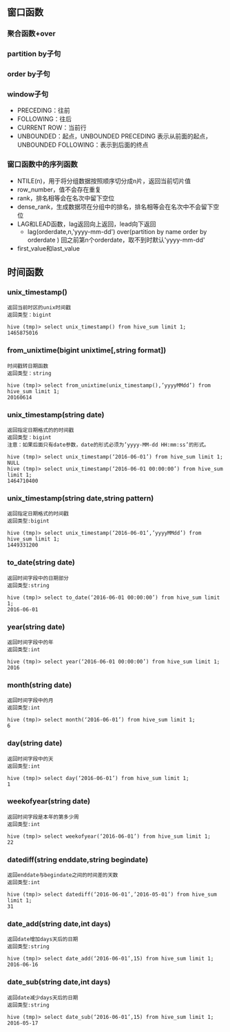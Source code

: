 ## 窗口函数
### 聚合函数+over
### partition by子句
### order by子句
### window子句

- PRECEDING：往前
- FOLLOWING：往后
- CURRENT ROW：当前行
- UNBOUNDED：起点，UNBOUNDED PRECEDING 表示从前面的起点， UNBOUNDED FOLLOWING：表示到后面的终点

### 窗口函数中的序列函数
- NTILE(n)，用于将分组数据按照顺序切分成n片，返回当前切片值
- row_number，值不会存在重复
- rank，排名相等会在名次中留下空位
- dense_rank，生成数据项在分组中的排名，排名相等会在名次中不会留下空位
- LAG和LEAD函数，lag返回向上返回，lead向下返回
  - lag(orderdate,n,'yyyy-mm-dd') over(partition by name order by orderdate ) 回之前第n个orderdate，取不到时默认'yyyy-mm-dd'
- first_value和last_value
 
## 时间函数

### unix_timestamp()
    返回当前时区的unix时间戳
    返回类型：bigint
```    
hive (tmp)> select unix_timestamp() from hive_sum limit 1;
1465875016
```

### from_unixtime(bigint unixtime[,string format])
    时间戳转日期函数
    返回类型：string
```
hive (tmp)> select from_unixtime(unix_timestamp(),’yyyyMMdd’) from hive_sum limit 1;
20160614
```

### unix_timestamp(string date)
    返回指定日期格式的的时间戳
    返回类型：bigint
    注意：如果后面只有date参数，date的形式必须为’yyyy-MM-dd HH:mm:ss’的形式。
```
hive (tmp)> select unix_timestamp(‘2016-06-01’) from hive_sum limit 1;
NULL
hive (tmp)> select unix_timestamp(‘2016-06-01 00:00:00’) from hive_sum limit 1;
1464710400
```

### unix_timestamp(string date,string pattern)
    返回指定日期格式的时间戳
    返回类型:bigint
```
hive (tmp)> select unix_timestamp(‘2016-06-01’,’yyyyMMdd’) from hive_sum limit 1;
1449331200
```

### to_date(string date)
    返回时间字段中的日期部分
    返回类型:string
```
hive (tmp)> select to_date(‘2016-06-01 00:00:00’) from hive_sum limit 1;
2016-06-01
```

### year(string date)
    返回时间字段中的年
    返回类型:int
```
hive (tmp)> select year(‘2016-06-01 00:00:00’) from hive_sum limit 1;
2016
```
### month(string date)
    返回时间字段中的月
    返回类型:int
```
hive (tmp)> select month(‘2016-06-01’) from hive_sum limit 1;
6
```
### day(string date)
    返回时间字段中的天
    返回类型:int
```
hive (tmp)> select day(‘2016-06-01’) from hive_sum limit 1;
1
```

### weekofyear(string date)
    返回时间字段是本年的第多少周
    返回类型:int
```
hive (tmp)> select weekofyear(‘2016-06-01’) from hive_sum limit 1;
22
```
### datediff(string enddate,string begindate)
    返回enddate与begindate之间的时间差的天数
    返回类型:int
```
hive (tmp)> select datediff(‘2016-06-01’,’2016-05-01’) from hive_sum limit 1;
31
```
### date_add(string date,int days)
    返回date增加days天后的日期
    返回类型:string
```
hive (tmp)> select date_add(‘2016-06-01’,15) from hive_sum limit 1;
2016-06-16
```
### date_sub(string date,int days)
    返回date减少days天后的日期
    返回类型:string
```
hive (tmp)> select date_sub(‘2016-06-01’,15) from hive_sum limit 1;
2016-05-17
```
